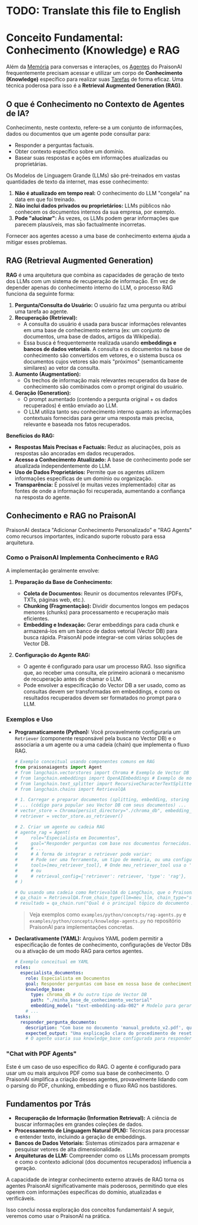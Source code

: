 # TODO: Translate this file to English

# Conceito Fundamental: Conhecimento (Knowledge) e RAG

Além da [Memória](./05_memoria.md) para conversas e interações, os [Agentes](./01_agentes.md) do PraisonAI frequentemente precisam acessar e utilizar um corpo de **Conhecimento (Knowledge)** específico para realizar suas [Tarefas](./02_tarefas.md) de forma eficaz. Uma técnica poderosa para isso é a **Retrieval Augmented Generation (RAG)**.

## O que é Conhecimento no Contexto de Agentes de IA?

Conhecimento, neste contexto, refere-se a um conjunto de informações, dados ou documentos que um agente pode consultar para:

*   Responder a perguntas factuais.
*   Obter contexto específico sobre um domínio.
*   Basear suas respostas e ações em informações atualizadas ou proprietárias.

Os Modelos de Linguagem Grande (LLMs) são pré-treinados em vastas quantidades de texto da internet, mas esse conhecimento:

1.  **Não é atualizado em tempo real:** O conhecimento do LLM "congela" na data em que foi treinado.
2.  **Não inclui dados privados ou proprietários:** LLMs públicos não conhecem os documentos internos da sua empresa, por exemplo.
3.  **Pode "alucinar":** Às vezes, os LLMs podem gerar informações que parecem plausíveis, mas são factualmente incorretas.

Fornecer aos agentes acesso a uma base de conhecimento externa ajuda a mitigar esses problemas.

## RAG (Retrieval Augmented Generation)

**RAG** é uma arquitetura que combina as capacidades de geração de texto dos LLMs com um sistema de recuperação de informação. Em vez de depender apenas do conhecimento interno do LLM, o processo RAG funciona da seguinte forma:

1.  **Pergunta/Consulta do Usuário:** O usuário faz uma pergunta ou atribui uma tarefa ao agente.
2.  **Recuperação (Retrieval):**
    *   A consulta do usuário é usada para buscar informações relevantes em uma base de conhecimento externa (ex: um conjunto de documentos, uma base de dados, artigos da Wikipedia).
    *   Essa busca é frequentemente realizada usando **embeddings e bancos de dados vetoriais**. A consulta e os documentos na base de conhecimento são convertidos em vetores, e o sistema busca os documentos cujos vetores são mais "próximos" (semanticamente similares) ao vetor da consulta.
3.  **Aumento (Augmentation):**
    *   Os trechos de informação mais relevantes recuperados da base de conhecimento são combinados com o prompt original do usuário.
4.  **Geração (Generation):**
    *   O prompt aumentado (contendo a pergunta original + os dados recuperados) é então enviado ao LLM.
    *   O LLM utiliza tanto seu conhecimento interno quanto as informações contextuais fornecidas para gerar uma resposta mais precisa, relevante e baseada nos fatos recuperados.

**Benefícios do RAG:**

*   **Respostas Mais Precisas e Factuais:** Reduz as alucinações, pois as respostas são ancoradas em dados recuperados.
*   **Acesso a Conhecimento Atualizado:** A base de conhecimento pode ser atualizada independentemente do LLM.
*   **Uso de Dados Proprietários:** Permite que os agentes utilizem informações específicas de um domínio ou organização.
*   **Transparência:** É possível (e muitas vezes implementado) citar as fontes de onde a informação foi recuperada, aumentando a confiança na resposta do agente.

## Conhecimento e RAG no PraisonAI

PraisonAI destaca "Adicionar Conhecimento Personalizado" e "RAG Agents" como recursos importantes, indicando suporte robusto para essa arquitetura.

### Como o PraisonAI Implementa Conhecimento e RAG

A implementação geralmente envolve:

1.  **Preparação da Base de Conhecimento:**
    *   **Coleta de Documentos:** Reunir os documentos relevantes (PDFs, TXTs, páginas web, etc.).
    *   **Chunking (Fragmentação):** Dividir documentos longos em pedaços menores (chunks) para processamento e recuperação mais eficientes.
    *   **Embedding e Indexação:** Gerar embeddings para cada chunk e armazená-los em um banco de dados vetorial (Vector DB) para busca rápida. PraisonAI pode integrar-se com várias soluções de Vector DB.

2.  **Configuração do Agente RAG:**
    *   O agente é configurado para usar um processo RAG. Isso significa que, ao receber uma consulta, ele primeiro acionará o mecanismo de recuperação antes de chamar o LLM.
    *   Pode envolver a especificação do Vector DB a ser usado, como as consultas devem ser transformadas em embeddings, e como os resultados recuperados devem ser formatados no prompt para o LLM.

### Exemplos e Uso

*   **Programaticamente (Python):**
    Você provavelmente configuraria um `Retriever` (componente responsável pela busca no Vector DB) e o associaria a um agente ou a uma cadeia (chain) que implementa o fluxo RAG.
    ```python
    # Exemplo conceitual usando componentes comuns em RAG
    from praisonaiagents import Agent
    # from langchain.vectorstores import Chroma # Exemplo de Vector DB
    # from langchain.embeddings import OpenAIEmbeddings # Exemplo de modelo de embedding
    # from langchain.text_splitter import RecursiveCharacterTextSplitter
    # from langchain.chains import RetrievalQA

    # 1. Carregar e preparar documentos (splitting, embedding, storing in Vector DB)
    # ... (código para popular seu Vector DB com seus documentos) ...
    # vector_store = Chroma(persist_directory="./chroma_db", embedding_function=OpenAIEmbeddings())
    # retriever = vector_store.as_retriever()

    # 2. Criar um agente ou cadeia RAG
    # agente_rag = Agent(
    #     role="Especialista em Documentos",
    #     goal="Responder perguntas com base nos documentos fornecidos.",
    #     # ...
    #     # A forma de integrar o retriever pode variar:
    #     # Pode ser uma ferramenta, um tipo de memória, ou uma configuração específica do agente.
    #     tools=[meu_retriever_tool], # Onde meu_retriever_tool usa o 'retriever'
    #     # ou
    #     # retrieval_config={'retriever': retriever, 'type': 'rag'},
    # )

    # Ou usando uma cadeia como RetrievalQA do LangChain, que o PraisonAI pode integrar
    # qa_chain = RetrievalQA.from_chain_type(llm=meu_llm, chain_type="stuff", retriever=retriever)
    # resultado = qa_chain.run("Qual é o principal tópico do documento X?")
    ```
    > Veja exemplos como `examples/python/concepts/rag-agents.py` e `examples/python/concepts/knowledge-agents.py` no repositório PraisonAI para implementações concretas.

*   **Declarativamente (YAML):**
    Arquivos YAML podem permitir a especificação de fontes de conhecimento, configurações de Vector DBs ou a ativação de um modo RAG para certos agentes.
    ```yaml
    # Exemplo conceitual em YAML
    roles:
      especialista_documentos:
        role: Especialista em Documentos
        goal: Responder perguntas com base em nossa base de conhecimento interna.
        knowledge_base:
          type: chroma_db # Ou outro tipo de Vector DB
          path: "./minha_base_de_conhecimento_vectorial"
          embedding_model: "text-embedding-ada-002" # Modelo para gerar embeddings
        # ...
    tasks:
      responder_pergunta_documento:
        description: "Com base no documento 'manual_produto_v2.pdf', qual é o procedimento para resetar o dispositivo?"
        expected_output: "Uma explicação clara do procedimento de reset, citando a página se possível."
        # O agente usaria sua knowledge_base configurada para responder.
    ```

### "Chat with PDF Agents"

Este é um caso de uso específico do RAG. O agente é configurado para usar um ou mais arquivos PDF como sua base de conhecimento. O PraisonAI simplifica a criação desses agentes, provavelmente lidando com o parsing do PDF, chunking, embedding e o fluxo RAG nos bastidores.

## Fundamentos por Trás

*   **Recuperação de Informação (Information Retrieval):** A ciência de buscar informações em grandes coleções de dados.
*   **Processamento de Linguagem Natural (PLN):** Técnicas para processar e entender texto, incluindo a geração de embeddings.
*   **Bancos de Dados Vetoriais:** Sistemas otimizados para armazenar e pesquisar vetores de alta dimensionalidade.
*   **Arquiteturas de LLM:** Compreender como os LLMs processam prompts e como o contexto adicional (dos documentos recuperados) influencia a geração.

A capacidade de integrar conhecimento externo através de RAG torna os agentes PraisonAI significativamente mais poderosos, permitindo que eles operem com informações específicas do domínio, atualizadas e verificáveis.

Isso conclui nossa exploração dos conceitos fundamentais! A seguir, veremos como usar o PraisonAI na prática.
